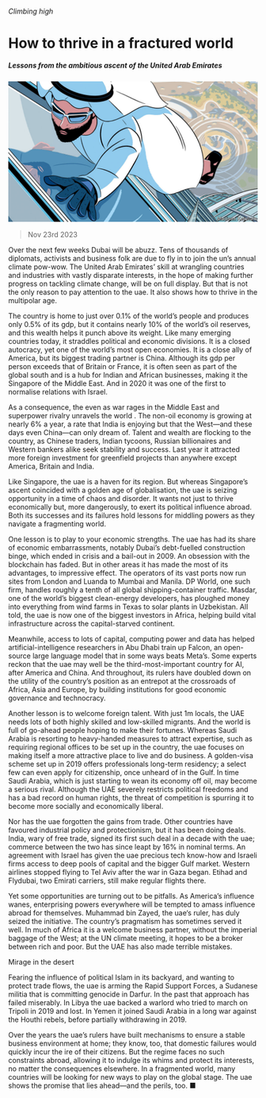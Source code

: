 ###### Climbing high

# How to thrive in a fractured world 

##### Lessons from the ambitious ascent of the United Arab Emirates 

![image](images/20231125_LDD002.jpg) 

> Nov 23rd 2023 

Over the next few weeks Dubai will be abuzz. Tens of thousands of diplomats, activists and business folk are due to fly in to join the un’s annual climate pow-wow. The United Arab Emirates’ skill at wrangling countries and industries with vastly disparate interests, in the hope of making further progress on tackling climate change, will be on full display. But that is not the only reason to pay attention to the uae. It also shows how to thrive in the multipolar age.

The country is home to just over 0.1% of the world’s people and produces only 0.5% of its gdp, but it contains nearly 10% of the world’s oil reserves, and this wealth helps it punch above its weight. Like many emerging countries today, it straddles political and economic divisions. It is a closed autocracy, yet one of the world’s most open economies. It is a close ally of America, but its biggest trading partner is China. Although its gdp per person exceeds that of Britain or France, it is often seen as part of the global south and is a hub for Indian and African businesses, making it the Singapore of the Middle East. And in 2020 it was one of the first  to normalise relations with Israel. 

As a consequence, the  even as war rages in the Middle East and superpower rivalry unravels the world . The non-oil economy is growing at nearly 6% a year, a rate that India is enjoying but that the West—and these days even China—can only dream of. Talent and wealth are flocking to the country, as Chinese traders, Indian tycoons, Russian billionaires and Western bankers alike seek stability and success. Last year it attracted more foreign investment for greenfield projects than anywhere except America, Britain and India.

Like Singapore, the uae is a haven for its region. But whereas Singapore’s ascent coincided with a golden age of globalisation, the uae is seizing opportunity in a time of chaos and disorder. It wants not just to thrive economically but, more dangerously, to exert its political influence abroad. Both its successes and its failures hold lessons for middling powers as they navigate a fragmenting world.

One lesson is to play to your economic strengths. The uae has had its share of economic embarrassments, notably Dubai’s debt-fuelled construction binge, which ended in crisis and a bail-out in 2009. An obsession with the blockchain has faded. But in other areas it has made the most of its advantages, to impressive effect. The operators of its vast ports now run sites from London and Luanda to Mumbai and Manila. DP World, one such firm, handles roughly a tenth of all global shipping-container traffic. Masdar, one of the world’s biggest clean-energy developers, has ploughed money into everything from wind farms in Texas to solar plants in Uzbekistan. All told, the uae is now one of the biggest investors in Africa, helping build vital infrastructure across the capital-starved continent.

Meanwhile, access to lots of capital, computing power and data has helped artificial-intelligence researchers in Abu Dhabi train up Falcon, an open-source large language model that in some ways beats Meta’s. Some experts reckon that the uae may well be the third-most-important country for AI, after America and China. And throughout, its rulers have doubled down on the utility of the country’s position as an entrepot at the crossroads of Africa, Asia and Europe, by building institutions for good economic governance and technocracy. 

Another lesson is to welcome foreign talent. With just 1m locals, the UAE needs lots of both highly skilled and low-skilled migrants. And the world is full of go-ahead people hoping to make their fortunes. Whereas Saudi Arabia is resorting to heavy-handed measures to attract expertise, such as requiring regional offices to be set up in the country, the uae focuses on making itself a more attractive place to live and do business. A golden-visa scheme set up in 2019 offers professionals long-term residency; a select few can even apply for citizenship, once unheard of in the Gulf. In time Saudi Arabia, which is just starting to wean its economy off oil, may become a serious rival. Although the UAE severely restricts political freedoms and has a bad record on human rights, the threat of competition is spurring it to become more socially and economically liberal. 

Nor has the uae forgotten the gains from trade. Other countries have favoured industrial policy and protectionism, but it has been doing deals. India, wary of free trade, signed its first such deal in a decade with the uae; commerce between the two has since leapt by 16% in nominal terms. An agreement with Israel has given the uae precious tech know-how and Israeli firms access to deep pools of capital and the bigger Gulf market. Western airlines stopped flying to Tel Aviv after the war in Gaza began. Etihad and Flydubai, two Emirati carriers, still make regular flights there. 

Yet some opportunities are turning out to be pitfalls. As America’s influence wanes, enterprising powers everywhere will be tempted to amass influence abroad for themselves. Muhammad bin Zayed, the uae‘s ruler, has duly seized the initiative. The country’s pragmatism has sometimes served it well. In much of Africa it is a welcome business partner, without the imperial baggage of the West; at the UN climate meeting, it hopes to be a broker between rich and poor. But the UAE has also made terrible mistakes. 

Mirage in the desert

Fearing the influence of political Islam in its backyard, and wanting to protect trade flows, the uae is arming the Rapid Support Forces, a Sudanese militia that is committing genocide in Darfur. In the past that approach has failed miserably. In Libya the uae backed a warlord who tried to march on Tripoli in 2019 and lost. In Yemen it joined Saudi Arabia in a long war against the Houthi rebels, before partially withdrawing in 2019. 

Over the years the uae’s rulers have built mechanisms to ensure a stable business environment at home; they know, too, that domestic failures would quickly incur the ire of their citizens. But the regime faces no such constraints abroad, allowing it to indulge its whims and protect its interests, no matter the consequences elsewhere. In a fragmented world, many countries will be looking for new ways to play on the global stage. The uae shows the promise that lies ahead—and the perils, too. ■


